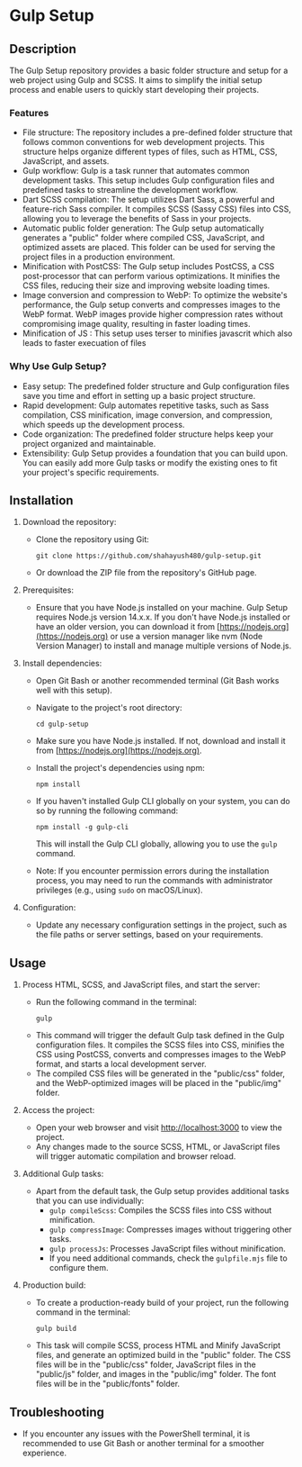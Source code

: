 # Gulp Setup

## Description
The Gulp Setup repository provides a basic folder structure and setup for a web project using Gulp and SCSS. It aims to simplify the initial setup process and enable users to quickly start developing their projects.

### Features
- File structure: The repository includes a pre-defined folder structure that follows common conventions for web development projects. This structure helps organize different types of files, such as HTML, CSS, JavaScript, and assets.
- Gulp workflow: Gulp is a task runner that automates common development tasks. This setup includes Gulp configuration files and predefined tasks to streamline the development workflow.
- Dart SCSS compilation: The setup utilizes Dart Sass, a powerful and feature-rich Sass compiler. It compiles SCSS (Sassy CSS) files into CSS, allowing you to leverage the benefits of Sass in your projects.
- Automatic public folder generation: The Gulp setup automatically generates a "public" folder where compiled CSS, JavaScript, and optimized assets are placed. This folder can be used for serving the project files in a production environment.
- Minification with PostCSS: The Gulp setup includes PostCSS, a CSS post-processor that can perform various optimizations. It minifies the CSS files, reducing their size and improving website loading times.
- Image conversion and compression to WebP: To optimize the website's performance, the Gulp setup converts and compresses images to the WebP format. WebP images provide higher compression rates without compromising image quality, resulting in faster loading times.
- Minification of JS : This setup uses terser to minifies javascrit which also leads to faster execuation of files

### Why Use Gulp Setup?
- Easy setup: The predefined folder structure and Gulp configuration files save you time and effort in setting up a basic project structure.
- Rapid development: Gulp automates repetitive tasks, such as Sass compilation, CSS minification, image conversion, and compression, which speeds up the development process.
- Code organization: The predefined folder structure helps keep your project organized and maintainable.
- Extensibility: Gulp Setup provides a foundation that you can build upon. You can easily add more Gulp tasks or modify the existing ones to fit your project's specific requirements.


## Installation
1. Download the repository:
   - Clone the repository using Git:
     ```
     git clone https://github.com/shahayush480/gulp-setup.git
     ```
   - Or download the ZIP file from the repository's GitHub page.


2. Prerequisites:
   - Ensure that you have Node.js installed on your machine. Gulp Setup requires Node.js version 14.x.x. If you don't have Node.js installed or have an older version, you can download it from [https://nodejs.org](https://nodejs.org) or use a version manager like nvm (Node Version Manager) to install and manage multiple versions of Node.js.

3. Install dependencies:
   - Open Git Bash or another recommended terminal (Git Bash works well with this setup).
   - Navigate to the project's root directory:
     ```
     cd gulp-setup
     ```
   - Make sure you have Node.js installed. If not, download and install it from [https://nodejs.org](https://nodejs.org).
   - Install the project's dependencies using npm:
     ```
     npm install
     ```
   - If you haven't installed Gulp CLI globally on your system, you can do so by running the following command:
     ```
     npm install -g gulp-cli
     ```
     This will install the Gulp CLI globally, allowing you to use the `gulp` command.

   - Note: If you encounter permission errors during the installation process, you may need to run the commands with administrator privileges (e.g., using `sudo` on macOS/Linux).

4. Configuration:
   - Update any necessary configuration settings in the project, such as the file paths or server settings, based on your requirements.



## Usage
1. Process HTML, SCSS, and JavaScript files, and start the server:
   - Run the following command in the terminal:
     ```
     gulp
     ```
   - This command will trigger the default Gulp task defined in the Gulp configuration files. It compiles the SCSS files into CSS, minifies the CSS using PostCSS, converts and compresses images to the WebP format, and starts a local development server.
   - The compiled CSS files will be generated in the "public/css" folder, and the WebP-optimized images will be placed in the "public/img" folder.


2. Access the project:
   - Open your web browser and visit [http://localhost:3000](http://localhost:3000) to view the project.
   - Any changes made to the source SCSS, HTML, or JavaScript files will trigger automatic compilation and browser reload.

3. Additional Gulp tasks:
   - Apart from the default task, the Gulp setup provides additional tasks that you can use individually:
     - `gulp compileScss`: Compiles the SCSS files into CSS without minification.
     - `gulp compressImage`: Compresses images without triggering other tasks.
     - `gulp processJs`: Processes JavaScript files without minification.
     - If you need additional commands, check the `gulpfile.mjs` file to configure them.

4. Production build:
   - To create a production-ready build of your project, run the following command in the terminal:
     ```
     gulp build
     ```
   - This task will compile SCSS, process HTML and Minify JavaScript files, and generate an optimized build in the "public" folder. The CSS files will be in the "public/css" folder, JavaScript files in the "public/js" folder, and images in the "public/img" folder. The font files will be in the "public/fonts" folder.



## Troubleshooting
- If you encounter any issues with the PowerShell terminal, it is recommended to use Git Bash or another terminal for a smoother experience.

